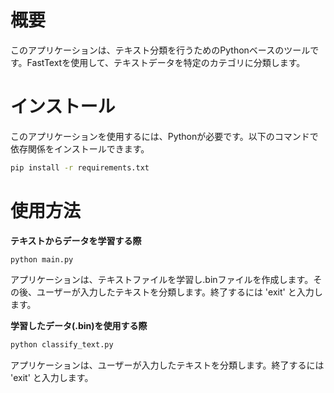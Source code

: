 # 概要
このアプリケーションは、テキスト分類を行うためのPythonベースのツールです。FastTextを使用して、テキストデータを特定のカテゴリに分類します。

# インストール
このアプリケーションを使用するには、Pythonが必要です。以下のコマンドで依存関係をインストールできます。

```bash
pip install -r requirements.txt
```

# 使用方法
**テキストからデータを学習する際**
```
python main.py
```
アプリケーションは、テキストファイルを学習し.binファイルを作成します。その後、ユーザーが入力したテキストを分類します。終了するには 'exit' と入力します。

**学習したデータ(.bin)を使用する際**
```bash
python classify_text.py
```
アプリケーションは、ユーザーが入力したテキストを分類します。終了するには 'exit' と入力します。
